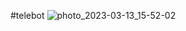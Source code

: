 #telebot
![photo_2023-03-13_15-52-02](https://user-images.githubusercontent.com/107780098/224677282-63b77acc-cac5-484b-b5fb-b3c0b2c81ceb.jpg)






